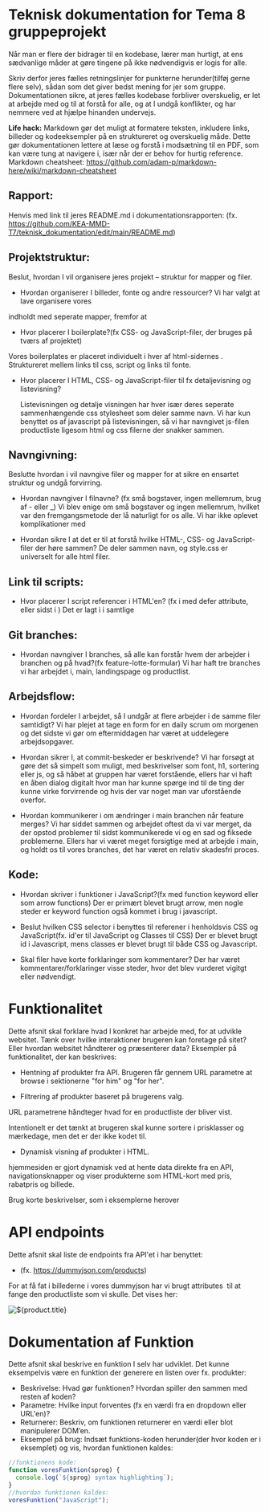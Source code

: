 # Teknisk dokumentation for Tema 8 gruppeprojekt

Når man er flere der bidrager til en kodebase, lærer man hurtigt, at ens sædvanlige måder at gøre tingene på ikke nødvendigvis er logis for alle.

Skriv derfor jeres fælles retningslinjer for punkterne herunder(tilføj gerne flere selv), sådan som det giver bedst mening for jer som gruppe. Dokumentationen sikre, at jeres fælles kodebase forbliver overskuelig, er let at arbejde med og til at forstå for alle, og at I undgå konflikter, og har nemmere ved at hjælpe hinanden undervejs.

**Life hack:**
Markdown gør det muligt at formatere teksten, inkludere links, billeder og kodeeksempler på en struktureret og overskuelig måde. Dette gør dokumentationen lettere at læse og forstå i modsætning til en PDF, som kan være tung at navigere i, især når der er behov for hurtig reference.
Markdown cheatsheet: <https://github.com/adam-p/markdown-here/wiki/markdown-cheatsheet>

## Rapport:

Henvis med link til jeres README.md i dokumentationsrapporten:
(fx. https://github.com/KEA-MMD-T7/teknisk_dokumentation/edit/main/README.md)

## Projektstruktur:

Beslut, hvordan I vil organisere jeres projekt – struktur for mapper og filer.

- Hvordan organiserer I billeder, fonte og andre ressourcer?
  Vi har valgt at lave organisere vores

indholdt med seperate mapper, fremfor at

- Hvor placerer I boilerplate?(fx CSS- og JavaScript-filer, der bruges på tværs af projektet)

Vores boilerplates er placeret individuelt i hver af html-sidernes <head>.
Struktureret mellem links til css, script og links til fonte.

- Hvor placerer I HTML, CSS- og JavaScript-filer til fx detaljevisning og listevisning?

  Listevisningen og detalje visningen har hver især deres seperate sammenhængende css stylesheet som deler samme navn.
  Vi har kun benyttet os af javascript på listevisningen, så vi har navngivet js-filen productliste ligesom html og css filerne der snakker sammen.

## Navngivning:

Beslutte hvordan i vil navngive filer og mapper for at sikre en ensartet struktur og undgå forvirring.

- Hvordan navngiver I filnavne? (fx små bogstaver, ingen mellemrum, brug af - eller \_)
  Vi blev enige om små bogstaver og ingen mellemrum, hvilket var den fremgangsmetode der lå naturligt for os alle. Vi har ikke oplevet komplikationer med

- Hvordan sikre I at det er til at forstå hvilke HTML-, CSS- og JavaScript-filer der høre sammen?
  De deler sammen navn, og style.css er universelt for alle html filer.

## Link til scripts:

- Hvor placerer I script referencer i HTML'en? (fx i <head> med defer attribute, eller sidst i <body>)
  Det er lagt i <head> i samtlige

## Git branches:

- Hvordan navngiver I branches, så alle kan forstår hvem der arbejder i branchen og på hvad?(fx feature-lotte-formular)
  Vi har haft tre branches vi har arbejdet i, main, landingspage og productlist.

## Arbejdsflow:

- Hvordan fordeler I arbejdet, så I undgår at flere arbejder i de samme filer samtidigt?
  Vi har plejet at tage en form for en daily scrum om morgenen og det sidste vi gør om eftermiddagen har været at uddelegere arbejdsopgaver.

- Hvordan sikrer I, at commit-beskeder er beskrivende?
  Vi har forsøgt at gøre det så simpelt som muligt, med beskrivelser som font, h1, sortering eller js, og så håbet at gruppen har været forstående, ellers har vi haft en åben dialog digitalt hvor man har kunne spørge ind til de ting der kunne virke forvirrende og hvis der var noget man var uforstående overfor.

- Hvordan kommunikerer i om ændringer i main branchen når feature merges?
  Vi har siddet sammen og arbejdet oftest da vi var merget, da der opstod problemer til sidst kommunikerede vi og en sad og fiksede problemerne. Ellers har vi været meget forsigtige med at arbejde i main, og holdt os til vores branches, det har været en relativ skadesfri proces.

## Kode:

- Hvordan skriver i funktioner i JavaScript?(fx med function keyword eller som arrow functions)
  Der er primært blevet brugt arrow, men nogle steder er keyword function også kommet i brug i javascript.

- Beslut hvilken CSS selector i benyttes til referener i henholdsvis CSS og JavaScript(fx. id'er til JavaScript og Classes til CSS)
  Der er blevet brugt id i Javascript, mens classes er blevet brugt til både CSS og Javascript.

- Skal filer have korte forklaringer som kommentarer?
  Der har været kommentarer/forklaringer visse steder, hvor det blev vurderet vigitgt eller nødvendigt.

# Funktionalitet

Dette afsnit skal forklare hvad I konkret har arbejde med, for at udvikle websitet. Tænk over hvilke interaktioner brugeren kan foretage på sitet? Eller hvordan websitet håndterer og præsenterer data? Eksempler på funktionalitet, der kan beskrives:

- Hentning af produkter fra API.
  Brugeren får gennem URL parametre at browse i sektionerne "for him" og "for her".

- Filtrering af produkter baseret på brugerens valg.

URL parametrene håndteger hvad for en productliste der bliver vist.

Intentionelt er det tænkt at brugeren skal kunne sortere i prisklasser og mærkedage, men det er der ikke kodet til.

- Dynamisk visning af produkter i HTML.

hjemmesiden er gjort dynamisk ved at hente data direkte fra en API, navigationsknapper og viser produkterne som HTML-kort med pris, rabatpris og billede.

Brug korte beskrivelser, som i eksemplerne herover

# API endpoints

Dette afsnit skal liste de endpoints fra API'et i har benyttet:

- (fx. https://dummyjson.com/products)

For at få fat i billederne i vores dummyjson har vi brugt attributes <img> til at fange den productliste som vi skulle. Det vises her:

<div class="faver">
            <img src="${product.thumbnail}" alt="${product.title}" />
          </div>

# Dokumentation af Funktion

Dette afsnit skal beskrive en funktion I selv har udviklet. Det kunne eksempelvis være en funktion der generere en listen over fx. produkter:

- Beskrivelse: Hvad gør funktionen? Hvordan spiller den sammen med resten af koden?
- Parametre: Hvilke input forventes (fx en værdi fra en dropdown eller URL'en)?
- Returnerer: Beskriv, om funktionen returnerer en værdi eller blot manipulerer DOM’en.
- Eksempel på brug: Indsæt funktions-koden herunder(der hvor koden er i eksemplet) og vis, hvordan funktionen kaldes:

```javascript
//funktionens kode:
function voresFunktion(sprog) {
  console.log(`${sprog} syntax highlighting`);
}
//hvordan funktionen kaldes:
voresFunktion("JavaScript");
```
